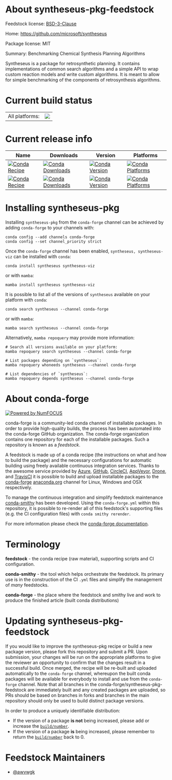 About syntheseus-pkg-feedstock
==============================

Feedstock license: [BSD-3-Clause](https://github.com/conda-forge/syntheseus-feedstock/blob/main/LICENSE.txt)

Home: https://github.com/microsoft/syntheseus

Package license: MIT

Summary: Benchmarking Chemical Synthesis Planning Algorithms

Syntheseus is a package for retrosynthetic planning. It contains implementations
of common search algorithms and a simple API to wrap custom reaction models and
write custom algorithms. It is meant to allow for simple benchmarking of
the components of retrosynthesis algorithms.


Current build status
====================


<table><tr><td>All platforms:</td>
    <td>
      <a href="https://dev.azure.com/conda-forge/feedstock-builds/_build/latest?definitionId=19628&branchName=main">
        <img src="https://dev.azure.com/conda-forge/feedstock-builds/_apis/build/status/syntheseus-feedstock?branchName=main">
      </a>
    </td>
  </tr>
</table>

Current release info
====================

| Name | Downloads | Version | Platforms |
| --- | --- | --- | --- |
| [![Conda Recipe](https://img.shields.io/badge/recipe-syntheseus-green.svg)](https://anaconda.org/conda-forge/syntheseus) | [![Conda Downloads](https://img.shields.io/conda/dn/conda-forge/syntheseus.svg)](https://anaconda.org/conda-forge/syntheseus) | [![Conda Version](https://img.shields.io/conda/vn/conda-forge/syntheseus.svg)](https://anaconda.org/conda-forge/syntheseus) | [![Conda Platforms](https://img.shields.io/conda/pn/conda-forge/syntheseus.svg)](https://anaconda.org/conda-forge/syntheseus) |
| [![Conda Recipe](https://img.shields.io/badge/recipe-syntheseus--viz-green.svg)](https://anaconda.org/conda-forge/syntheseus-viz) | [![Conda Downloads](https://img.shields.io/conda/dn/conda-forge/syntheseus-viz.svg)](https://anaconda.org/conda-forge/syntheseus-viz) | [![Conda Version](https://img.shields.io/conda/vn/conda-forge/syntheseus-viz.svg)](https://anaconda.org/conda-forge/syntheseus-viz) | [![Conda Platforms](https://img.shields.io/conda/pn/conda-forge/syntheseus-viz.svg)](https://anaconda.org/conda-forge/syntheseus-viz) |

Installing syntheseus-pkg
=========================

Installing `syntheseus-pkg` from the `conda-forge` channel can be achieved by adding `conda-forge` to your channels with:

```
conda config --add channels conda-forge
conda config --set channel_priority strict
```

Once the `conda-forge` channel has been enabled, `syntheseus, syntheseus-viz` can be installed with `conda`:

```
conda install syntheseus syntheseus-viz
```

or with `mamba`:

```
mamba install syntheseus syntheseus-viz
```

It is possible to list all of the versions of `syntheseus` available on your platform with `conda`:

```
conda search syntheseus --channel conda-forge
```

or with `mamba`:

```
mamba search syntheseus --channel conda-forge
```

Alternatively, `mamba repoquery` may provide more information:

```
# Search all versions available on your platform:
mamba repoquery search syntheseus --channel conda-forge

# List packages depending on `syntheseus`:
mamba repoquery whoneeds syntheseus --channel conda-forge

# List dependencies of `syntheseus`:
mamba repoquery depends syntheseus --channel conda-forge
```


About conda-forge
=================

[![Powered by
NumFOCUS](https://img.shields.io/badge/powered%20by-NumFOCUS-orange.svg?style=flat&colorA=E1523D&colorB=007D8A)](https://numfocus.org)

conda-forge is a community-led conda channel of installable packages.
In order to provide high-quality builds, the process has been automated into the
conda-forge GitHub organization. The conda-forge organization contains one repository
for each of the installable packages. Such a repository is known as a *feedstock*.

A feedstock is made up of a conda recipe (the instructions on what and how to build
the package) and the necessary configurations for automatic building using freely
available continuous integration services. Thanks to the awesome service provided by
[Azure](https://azure.microsoft.com/en-us/services/devops/), [GitHub](https://github.com/),
[CircleCI](https://circleci.com/), [AppVeyor](https://www.appveyor.com/),
[Drone](https://cloud.drone.io/welcome), and [TravisCI](https://travis-ci.com/)
it is possible to build and upload installable packages to the
[conda-forge](https://anaconda.org/conda-forge) [anaconda.org](https://anaconda.org/)
channel for Linux, Windows and OSX respectively.

To manage the continuous integration and simplify feedstock maintenance
[conda-smithy](https://github.com/conda-forge/conda-smithy) has been developed.
Using the ``conda-forge.yml`` within this repository, it is possible to re-render all of
this feedstock's supporting files (e.g. the CI configuration files) with ``conda smithy rerender``.

For more information please check the [conda-forge documentation](https://conda-forge.org/docs/).

Terminology
===========

**feedstock** - the conda recipe (raw material), supporting scripts and CI configuration.

**conda-smithy** - the tool which helps orchestrate the feedstock.
                   Its primary use is in the construction of the CI ``.yml`` files
                   and simplify the management of *many* feedstocks.

**conda-forge** - the place where the feedstock and smithy live and work to
                  produce the finished article (built conda distributions)


Updating syntheseus-pkg-feedstock
=================================

If you would like to improve the syntheseus-pkg recipe or build a new
package version, please fork this repository and submit a PR. Upon submission,
your changes will be run on the appropriate platforms to give the reviewer an
opportunity to confirm that the changes result in a successful build. Once
merged, the recipe will be re-built and uploaded automatically to the
`conda-forge` channel, whereupon the built conda packages will be available for
everybody to install and use from the `conda-forge` channel.
Note that all branches in the conda-forge/syntheseus-pkg-feedstock are
immediately built and any created packages are uploaded, so PRs should be based
on branches in forks and branches in the main repository should only be used to
build distinct package versions.

In order to produce a uniquely identifiable distribution:
 * If the version of a package **is not** being increased, please add or increase
   the [``build/number``](https://docs.conda.io/projects/conda-build/en/latest/resources/define-metadata.html#build-number-and-string).
 * If the version of a package **is** being increased, please remember to return
   the [``build/number``](https://docs.conda.io/projects/conda-build/en/latest/resources/define-metadata.html#build-number-and-string)
   back to 0.

Feedstock Maintainers
=====================

* [@awvwgk](https://github.com/awvwgk/)

